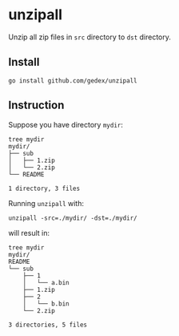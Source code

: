 unzipall
========

Unzip all zip files in `src` directory to `dst` directory.

## Install

```
go install github.com/gedex/unzipall
```

## Instruction

Suppose you have directory `mydir`:

```
tree mydir
mydir/
├── sub
│   ├── 1.zip
│   └── 2.zip
└── README

1 directory, 3 files
```

Running `unzipall` with:

```
unzipall -src=./mydir/ -dst=./mydir/
```

will result in:

```
tree mydir
mydir/
README
└── sub
    ├── 1
    │   └── a.bin
    ├── 1.zip
    ├── 2
    │   └── b.bin
    └── 2.zip

3 directories, 5 files
```
